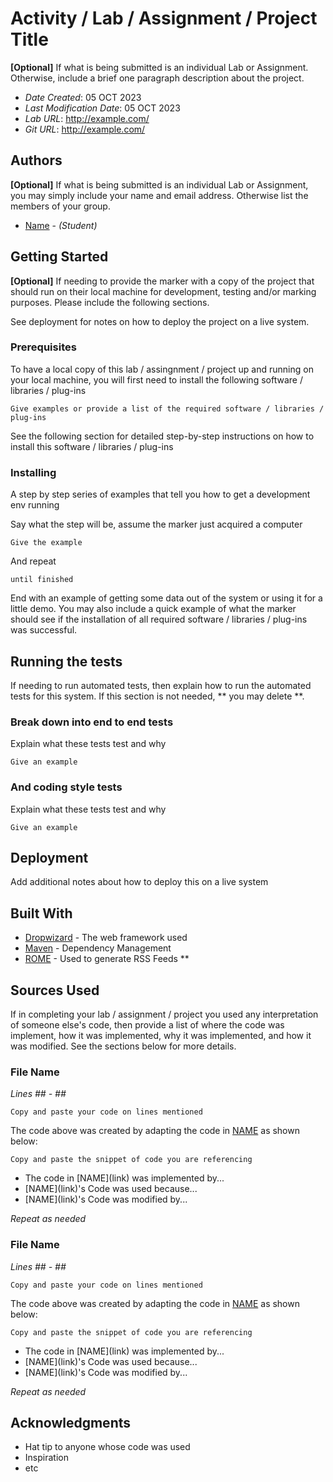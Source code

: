 <!--- The following README.md sample file was adapted from https://gist.github.com/PurpleBooth/109311bb0361f32d87a2#file-readme-template-md by Gabriella Mosquera for academic use ---> 
<!--- You may delete any comments in this sample README.md file. If needing to use as a .txt file then simply delete all comments, edit as needed, and save as a README.txt file --->

# Activity / Lab / Assignment / Project Title

**[Optional]** If what is being submitted is an individual Lab or Assignment. Otherwise, include a brief one paragraph description about the project.

* *Date Created*: 05 OCT 2023
* *Last Modification Date*: 05 OCT 2023
* *Lab URL*: <http://example.com/>
* *Git URL*: <http://example.com/>

## Authors

**[Optional]** If what is being submitted is an individual Lab or Assignment, you may simply include your name and email address. Otherwise list the members of your group.

* [Name](jayivr@dal.ca) - *(Student)*



## Getting Started

**[Optional]** If needing to provide the marker with a copy of the project that should run on their local machine for development, testing and/or marking purposes. Please include the following sections.

See deployment for notes on how to deploy the project on a live system.

### Prerequisites

To have a local copy of this lab / assingnment / project up and running on your local machine, you will first need to install the following software / libraries / plug-ins

```
Give examples or provide a list of the required software / libraries / plug-ins

```

See the following section for detailed step-by-step instructions on how to install this software / libraries / plug-ins

### Installing

A step by step series of examples that tell you how to get a development env running

Say what the step will be, assume the marker just acquired a computer

```
Give the example
```

And repeat

```
until finished
```

End with an example of getting some data out of the system or using it for a little demo. You may also include a quick example of what the marker should see if the installation of all required software / libraries / plug-ins was successful.


## Running the tests

If needing to run automated tests, then explain how to run the automated tests for this system. If this section is not needed, ** you may delete **.

### Break down into end to end tests

Explain what these tests test and why

```
Give an example
```

### And coding style tests

Explain what these tests test and why

```
Give an example
```


## Deployment

Add additional notes about how to deploy this on a live system

## Built With

<!--- Provide a list of the frameworks used to build this application, your list should include the name of the framework used, the url where the framework is available for download and what the framework was used for, see the example below --->

* [Dropwizard](http://www.dropwizard.io/1.0.2/docs/) - The web framework used
* [Maven](https://maven.apache.org/) - Dependency Management
* [ROME](https://rometools.github.io/rome/) - Used to generate RSS Feeds
**

## Sources Used

If in completing your lab / assignment / project you used any interpretation of someone else's code, then provide a list of where the code was implement, how it was implemented, why it was implemented, and how it was modified. See the sections below for more details.

### File Name

*Lines ## - ##*

```
Copy and paste your code on lines mentioned 

```

The code above was created by adapting the code in [NAME](link) as shown below: 

```
Copy and paste the snippet of code you are referencing

```

- <!---How---> The code in [NAME](link) was implemented by...
- <!---Why---> [NAME](link)'s Code was used because...
- <!---How---> [NAME](link)'s Code was modified by...

*Repeat as needed*

### File Name

*Lines ## - ##*

```
Copy and paste your code on lines mentioned 

```

The code above was created by adapting the code in [NAME](link) as shown below: 

```
Copy and paste the snippet of code you are referencing

```

- <!---How---> The code in [NAME](link) was implemented by...
- <!---Why---> [NAME](link)'s Code was used because...
- <!---How---> [NAME](link)'s Code was modified by...

*Repeat as needed*

## Acknowledgments

* Hat tip to anyone whose code was used
* Inspiration
* etc

